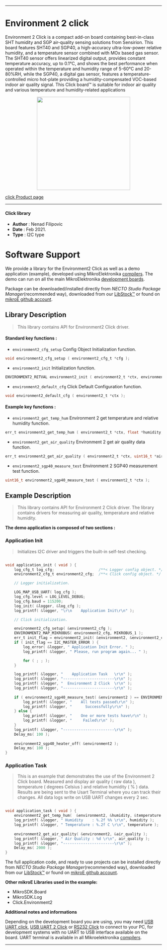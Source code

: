 
---
# Environment 2 click

Environment 2 Click is a compact add-on board containing best-in-class SHT humidity and SGP air-quality sensing solutions from Sensirion. This board features SHT40 and SGP40, a high-accuracy ultra-low-power relative humidity, and a temperature sensor combined with MOx based gas sensor. The SHT40 sensor offers linearized digital output, provides constant temperature accuracy, up to 0.1°C, and shows the best performance when operated within the temperature and humidity range of 5-60°C and 20-80%RH, while the SGP40, a digital gas sensor, features a temperature-controlled micro hot-plate providing a humidity-compensated VOC-based indoor air quality signal. This Click board™ is suitable for indoor air quality and various temperature and humidity-related applications

<p align="center">
  <img src="https://download.mikroe.com/images/click_for_ide/environment2_click.png" height=300px>
</p>

[click Product page](https://www.mikroe.com/environment-2-click)

---


#### Click library

- **Author**        : Nenad Filipovic
- **Date**          : Feb 2021.
- **Type**          : I2C type


# Software Support

We provide a library for the Environment2 Click
as well as a demo application (example), developed using MikroElektronika
[compilers](https://www.mikroe.com/necto-studio).
The demo can run on all the main MikroElektronika [development boards](https://www.mikroe.com/development-boards).

Package can be downloaded/installed directly from *NECTO Studio Package Manager*(recommended way), downloaded from our [LibStock&trade;](https://libstock.mikroe.com) or found on [mikroE github account](https://github.com/MikroElektronika/mikrosdk_click_v2/tree/master/clicks).

## Library Description

> This library contains API for Environment2 Click driver.

#### Standard key functions :

- `environment2_cfg_setup` Config Object Initialization function.
```c
void environment2_cfg_setup ( environment2_cfg_t *cfg );
```

- `environment2_init` Initialization function.
```c
ENVIRONMENT2_RETVAL environment2_init ( environment2_t *ctx, environment2_cfg_t *cfg );
```

- `environment2_default_cfg` Click Default Configuration function.
```c
void environment2_default_cfg ( environment2_t *ctx );
```

#### Example key functions :

- `environment2_get_temp_hum` Environment 2 get temperature and relative humidity function.
```c
err_t environment2_get_temp_hum ( environment2_t *ctx, float *humidity, float *temperature );
```

- `environment2_get_air_quality` Environment 2 get air quality data function.
```c
err_t environment2_get_air_quality ( environment2_t *ctx, uint16_t *air_quality );
```

- `environment2_sgp40_measure_test` Environment 2 SGP40 measurement test function.
```c
uint16_t environment2_sgp40_measure_test ( environment2_t *ctx );
```

## Example Description

> This library contains API for Environment 2 Click driver.
> The library contains drivers for measuring air quality,
> temperature and relative humidity.

**The demo application is composed of two sections :**

### Application Init

> Initializes I2C driver and triggers the built-in self-test checking.

```c

void application_init ( void ) {
    log_cfg_t log_cfg;                    /**< Logger config object. */
    environment2_cfg_t environment2_cfg;  /**< Click config object. */

    // Logger initialization.

    LOG_MAP_USB_UART( log_cfg );
    log_cfg.level = LOG_LEVEL_DEBUG;
    log_cfg.baud = 115200;
    log_init( &logger, &log_cfg );
    log_printf( &logger, "\r\n    Application Init\r\n" );

    // Click initialization.

    environment2_cfg_setup( &environment2_cfg );
    ENVIRONMENT2_MAP_MIKROBUS( environment2_cfg, MIKROBUS_1 );
    err_t init_flag = environment2_init( &environment2, &environment2_cfg );
    if ( init_flag == I2C_MASTER_ERROR ) {
        log_error( &logger, " Application Init Error. " );
        log_printf( &logger, " Please, run program again... " );

        for ( ; ; );
    }

    log_printf( &logger, "    Application Task   \r\n" );
    log_printf( &logger, "-----------------------\r\n" );
    log_printf( &logger, "  Environment 2 Click  \r\n" );
    log_printf( &logger, "-----------------------\r\n" );
    
    if ( environment2_sgp40_measure_test( &environment2 ) == ENVIRONMENT2_SGP40_TEST_PASSED ) {
        log_printf( &logger, "    All tests passed\r\n" );
        log_printf( &logger, "      Successfully\r\n" );
    } else {
        log_printf( &logger, "    One or more tests have\r\n" );
        log_printf( &logger, "     Failed\r\n" );
    }
    log_printf( &logger, "-----------------------\r\n" );
    Delay_ms( 100 );
    
    environment2_sgp40_heater_off( &environment2 );
    Delay_ms( 100 );
}

```

### Application Task

> This is an example that demonstrates the use of the Environment 2 Click board.
> Measured and display air quality ( raw data ), 
> temperature ( degrees Celsius ) and relative humidity ( % ) data.
> Results are being sent to the Usart Terminal where you can track their changes.
> All data logs write on USB UART changes every 2 sec.

```c

void application_task ( void ) {
    environment2_get_temp_hum(  &environment2, &humidity, &temperature );
    log_printf( &logger, " Humidity    : %.2f %% \r\n", humidity );
    log_printf( &logger, " Temperature : %.2f C \r\n", temperature );
    
    environment2_get_air_quality( &environment2, &air_quality );
    log_printf( &logger, " Air Quality : %d \r\n", air_quality );
    log_printf( &logger, "-----------------------\r\n" );
    Delay_ms( 2000 );
}

```

The full application code, and ready to use projects can be installed directly from *NECTO Studio Package Manager*(recommended way), downloaded from our [LibStock&trade;](https://libstock.mikroe.com) or found on [mikroE github account](https://github.com/MikroElektronika/mikrosdk_click_v2/tree/master/clicks).

**Other mikroE Libraries used in the example:**

- MikroSDK.Board
- MikroSDK.Log
- Click.Environment2

**Additional notes and informations**

Depending on the development board you are using, you may need
[USB UART click](https://www.mikroe.com/usb-uart-click),
[USB UART 2 Click](https://www.mikroe.com/usb-uart-2-click) or
[RS232 Click](https://www.mikroe.com/rs232-click) to connect to your PC, for
development systems with no UART to USB interface available on the board. UART
terminal is available in all Mikroelektronika
[compilers](https://shop.mikroe.com/compilers).

---
